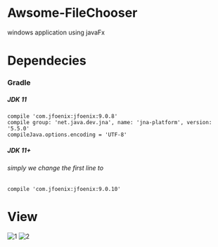# Awsome-FileChooser
windows application using javaFx


# Dependecies
### Gradle 
##### JDK 11
    compile 'com.jfoenix:jfoenix:9.0.8'
    compile group: 'net.java.dev.jna', name: 'jna-platform', version: '5.5.0'
    compileJava.options.encoding = 'UTF-8'
##### JDK 11+
###### simply we change the first line to
    compile 'com.jfoenix:jfoenix:9.0.10'

# View
![1](https://user-images.githubusercontent.com/73588285/98313708-1a099080-1fdd-11eb-9388-9a056572765f.PNG)
![2](https://user-images.githubusercontent.com/73588285/98313835-62c14980-1fdd-11eb-82ed-4a1be763e49a.PNG)
